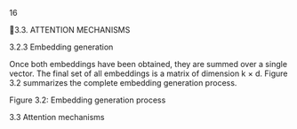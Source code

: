 16

3.3. ATTENTION MECHANISMS

3.2.3 Embedding generation

Once both embeddings have been obtained, they are summed over a single vector. The
final set of all embeddings is a matrix of dimension k × d. Figure 3.2 summarizes the
complete embedding generation process.

Figure 3.2: Embedding generation process

3.3 Attention mechanisms
